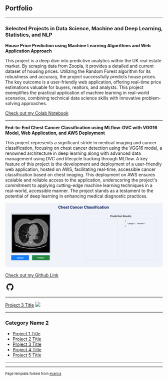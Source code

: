 ## Portfolio

---

### Selected Projects in Data Science, Machine and Deep Learning, Statistics, and NLP

**House Price Prediction using Machine Learning Algorithms and Web Application Approach**

This project is a deep dive into predictive analytics within the UK real estate market. By scraping data from Zoopla, it provides a detailed and current dataset of housing prices. Utilizing the Random Forest algorithm for its robustness and accuracy, the project successfully predicts house prices. The key outcome is a user-friendly web application, offering real-time price estimations valuable for buyers, realtors, and analysts. This project exemplifies the practical application of machine learning in real-world scenarios, combining technical data science skills with innovative problem-solving approaches.

[Check out my Colab Notebook](https://colab.research.google.com/drive/11CPcTIhV490sT0S_GOrAm7-ckDPQinQW?usp=sharing)


---

**End-to-End Chest Cancer Classification using MLflow-DVC with VGG16 Model, Web Application, and AWS Deployment**

This project represents a significant stride in medical imaging and cancer classification, focusing on chest cancer detection using the VGG16 model, a renowned architecture in deep learning along with advanced data management using DVC and lifecycle tracking through MLflow. A key feature of this project is the development and deployment of a user-friendly web application, hosted on AWS, facilitating real-time, accessible cancer classification based on chest imaging. This deployment on AWS ensures scalable and reliable access to the application, underscoring the project's commitment to applying cutting-edge machine learning techniques in a real-world, accessible manner. The project stands as a testament to the potential of deep learning in enhancing medical diagnostic practices.

<img src="images/app-image.png" alt="App Image"/>

[Check out my Github Link](https://github.com/Maryam-1/End-to-End-Chest-Cancer-Classification-using-MLflow-DVC)

<a href="https://github.com/Maryam-1/End-to-End-Chest-Cancer-Classification-using-MLflow-DVC">
    <img src="images/GitHub-Mark-ea2971cee799.png" alt="GitHub" width="30" height="30"/>
</a>




---
[Project 3 Title](http://example.com/)
<img src="images/dummy_thumbnail.jpg?raw=true"/>

---

### Category Name 2

- [Project 1 Title](http://example.com/)
- [Project 2 Title](http://example.com/)
- [Project 3 Title](http://example.com/)
- [Project 4 Title](http://example.com/)
- [Project 5 Title](http://example.com/)

---




---
<p style="font-size:11px">Page template forked from <a href="https://github.com/evanca/quick-portfolio">evanca</a></p>
<!-- Remove above link if you don't want to attibute -->
